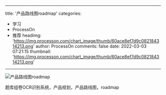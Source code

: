 
---
title: '产品路线图roadmap'
categories: 
 - 学习
 - ProcessOn
 - 推荐
headimg: 'https://img.processon.com/chart_image/thumb/60ace8ef7d9c082184314213.png'
author: ProcessOn
comments: false
date: 2022-03-03 07:21:15
thumbnail: 'https://img.processon.com/chart_image/thumb/60ace8ef7d9c082184314213.png'
---

<div>   
<img class="thumb" alt="产品路线图roadmap" src="https://img.processon.com/chart_image/thumb/60ace8ef7d9c082184314213.png" referrerpolicy="no-referrer">
<p>题库组卷OCR识别系统，产品规划，产品路线图，roadmap</p>  
</div>
            
